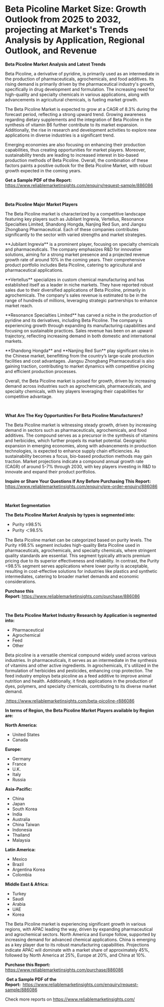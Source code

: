 <p><h1>Beta Picoline Market Size: Growth Outlook from 2025 to 2032, projecting at Market's Trends Analysis by Application, Regional Outlook, and Revenue</h1></p><p><strong>Beta Picoline Market Analysis and Latest Trends</strong></p>
<p><p>Beta Picoline, a derivative of pyridine, is primarily used as an intermediate in the production of pharmaceuticals, agrochemicals, and food additives. Its rising demand is primarily driven by the pharmaceutical industry's growth, specifically in drug development and formulation. The increasing need for high-quality and specialty chemicals in various applications, along with advancements in agricultural chemicals, is fueling market growth.</p><p>The Beta Picoline Market is expected to grow at a CAGR of 8.3% during the forecast period, reflecting a strong upward trend. Growing awareness regarding dietary supplements and the integration of Beta Picoline in the synthesis of vitamin B6 further contribute to its market expansion. Additionally, the rise in research and development activities to explore new applications in diverse industries is a significant trend. </p><p>Emerging economies are also focusing on enhancing their production capabilities, thus creating opportunities for market players. Moreover, sustainability trends are leading to increased interest in bio-based production methods of Beta Picoline. Overall, the combination of these factors paints a positive outlook for the Beta Picoline Market, with robust growth expected in the coming years.</p></p>
<p><strong>Get a Sample PDF of the Report:&nbsp;</strong> <a href="https://www.reliablemarketinsights.com/enquiry/request-sample/886086?utm_campaign=1558&utm_medium=2&utm_source=Github&utm_content=ia&utm_term=31032025&utm_id=beta-picoline">https://www.reliablemarketinsights.com/enquiry/request-sample/886086</a></p>
<p>&nbsp;</p>
<p><strong>Beta Picoline Major Market Players</strong></p>
<p><p>The Beta Picoline market is characterized by a competitive landscape featuring key players such as Jubilant Ingrevia, Vertellus, Resonance Specialties Limited, Shandong Hongda, Nanjing Red Sun, and Jiangsu Zhongbang Pharmaceutical. Each of these companies contributes significantly to the sector with varied strengths and market strategies.</p><p>**Jubilant Ingrevia** is a prominent player, focusing on specialty chemicals and pharmaceuticals. The company emphasizes R&D for innovative solutions, aiming for a strong market presence and a projected revenue growth rate of around 10% in the coming years. Their comprehensive product portfolio includes Beta Picoline, catering to agricultural and pharmaceutical applications.</p><p>**Vertellus** specializes in custom chemical manufacturing and has established itself as a leader in niche markets. They have reported robust sales due to their diversified applications of Beta Picoline, primarily in agrochemicals. The company's sales revenue is estimated to be in the range of hundreds of millions, leveraging strategic partnerships to enhance market reach.</p><p>**Resonance Specialties Limited** has carved a niche in the production of pyridine and its derivatives, including Beta Picoline. The company is experiencing growth through expanding its manufacturing capabilities and focusing on sustainable practices. Sales revenue has been on an upward trajectory, reflecting increasing demand in both domestic and international markets.</p><p>**Shandong Hongda** and **Nanjing Red Sun** play significant roles in the Chinese market, benefitting from the country’s large-scale production facilities and cost advantages. Jiangsu Zhongbang Pharmaceutical is also gaining traction, contributing to market dynamics with competitive pricing and efficient production processes.</p><p>Overall, the Beta Picoline market is poised for growth, driven by increasing demand across industries such as agrochemicals, pharmaceuticals, and specialty chemicals, with key players leveraging their capabilities for competitive advantage.</p></p>
<p>&nbsp;</p>
<p><strong>What Are The Key Opportunities For Beta Picoline Manufacturers?</strong></p>
<p><p>The Beta Picoline market is witnessing steady growth, driven by increasing demand in sectors such as pharmaceuticals, agrochemicals, and food additives. The compound serves as a precursor in the synthesis of vitamins and herbicides, which further propels its market potential. Geographic expansion in emerging economies, along with advancements in production technologies, is expected to enhance supply chain efficiencies. As sustainability becomes a focus, bio-based production methods may gain traction. Market projections indicate a compound annual growth rate (CAGR) of around 5-7% through 2030, with key players investing in R&D to innovate and expand their product portfolios.</p></p>
<p><strong>Inquire or Share Your Questions If Any Before Purchasing This Report:</strong> <a href="https://www.reliablemarketinsights.com/enquiry/pre-order-enquiry/886086?utm_campaign=1558&utm_medium=2&utm_source=Github&utm_content=ia&utm_term=31032025&utm_id=beta-picoline">https://www.reliablemarketinsights.com/enquiry/pre-order-enquiry/886086</a></p>
<p>&nbsp;</p>
<p><strong>Market Segmentation</strong></p>
<p><strong>The Beta Picoline Market Analysis by types is segmented into:</strong></p>
<p><ul><li>Purity ≥98.5%</li><li>Purity ＜98.5%</li></ul></p>
<p><p>The Beta Picoline market can be categorized based on purity levels. The Purity ≥98.5% segment includes high-quality Beta Picoline used in pharmaceuticals, agrochemicals, and specialty chemicals, where stringent quality standards are essential. This segment typically attracts premium pricing due to its superior effectiveness and reliability. In contrast, the Purity <98.5% segment serves applications where lower purity is acceptable, resulting in cost-effective solutions for industries like plastics and synthetic intermediates, catering to broader market demands and economic considerations.</p></p>
<p><strong>Purchase this Report:&nbsp;</strong><a href="https://www.reliablemarketinsights.com/purchase/886086?utm_campaign=1558&utm_medium=2&utm_source=Github&utm_content=ia&utm_term=31032025&utm_id=beta-picoline">https://www.reliablemarketinsights.com/purchase/886086</a></p>
<p>&nbsp;</p>
<p><strong>The Beta Picoline Market Industry Research by Application is segmented into:</strong></p>
<p><ul><li>Pharmaceutical</li><li>Agrochemical</li><li>Feed</li><li>Other</li></ul></p>
<p><p>Beta picoline is a versatile chemical compound widely used across various industries. In pharmaceuticals, it serves as an intermediate in the synthesis of vitamins and other active ingredients. In agrochemicals, it's utilized in the formulation of herbicides and pesticides, enhancing crop protection. The feed industry employs beta picoline as a feed additive to improve animal nutrition and health. Additionally, it finds applications in the production of dyes, polymers, and specialty chemicals, contributing to its diverse market demand.</p></p>
<p><a href="https://www.reliablemarketinsights.com/beta-picoline-r886086?utm_campaign=1558&utm_medium=2&utm_source=Github&utm_content=ia&utm_term=31032025&utm_id=beta-picoline">&nbsp;https://www.reliablemarketinsights.com/beta-picoline-r886086</a></p>
<p><strong>In terms of Region, the Beta Picoline Market Players available by Region are:</strong></p>
<p>
    <p> <strong> North America: </strong>
        <ul>
            <li>United States</li>
            <li>Canada</li>
        </ul>
        </p> 
    <p> <strong> Europe: </strong>
        <ul>
            <li>Germany</li>
            <li>France</li>
            <li>U.K.</li>
            <li>Italy</li>
            <li>Russia</li>
        </ul>
        </p> 
    <p> <strong> Asia-Pacific: </strong>
        <ul>
            <li>China</li>
            <li>Japan</li>
            <li>South Korea</li>
            <li>India</li>
            <li>Australia</li>
            <li>China Taiwan</li>
            <li>Indonesia</li>
            <li>Thailand</li>
            <li>Malaysia</li>
        </ul>
        </p> 
    <p> <strong> Latin America: </strong>
        <ul>
            <li>Mexico</li>
            <li>Brazil</li>
            <li>Argentina Korea</li>
            <li>Colombia</li>
        </ul>
        </p> 
    <p> <strong> Middle East & Africa: </strong>
        <ul>
            <li>Turkey</li>
            <li>Saudi</li>
            <li>Arabia</li>
            <li>UAE</li>
            <li>Korea</li>
        </ul>
    </p>
    </p>
<p><p>The Beta Picoline market is experiencing significant growth in various regions, with APAC leading the way, driven by expanding pharmaceutical and agrochemical sectors. North America and Europe follow, supported by increasing demand for advanced chemical applications. China is emerging as a key player due to its robust manufacturing capabilities. Projections indicate APAC will dominate with a market share of approximately 45%, followed by North America at 25%, Europe at 20%, and China at 10%.</p></p>
<p><strong>Purchase this Report: </strong><a href="https://www.reliablemarketinsights.com/purchase/886086?utm_campaign=1558&utm_medium=2&utm_source=Github&utm_content=ia&utm_term=31032025&utm_id=beta-picoline">https://www.reliablemarketinsights.com/purchase/886086</a></p>
<p>&nbsp;<strong>Get a Sample PDF of the Report:&nbsp;&nbsp;</strong><a href="https://www.reliablemarketinsights.com/enquiry/request-sample/886086?utm_campaign=1558&utm_medium=2&utm_source=Github&utm_content=ia&utm_term=31032025&utm_id=beta-picoline">https://www.reliablemarketinsights.com/enquiry/request-sample/886086</a></p>
<p><strong></strong></p>
<p>Check more reports on <a href="https://www.reliablemarketinsights.com/?utm_campaign=1558&utm_medium=2&utm_source=Github&utm_content=ia&utm_term=31032025&utm_id=beta-picoline">https://www.reliablemarketinsights.com/</a></p>